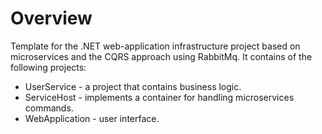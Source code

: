 # Overview
Template for the .NET web-application infrastructure project based on microservices and the CQRS approach using RabbitMq. It contains of the following projects:
- UserService - a project that contains business logic.
- ServiceHost - implements a container for handling microservices commands.
- WebApplication - user interface.

